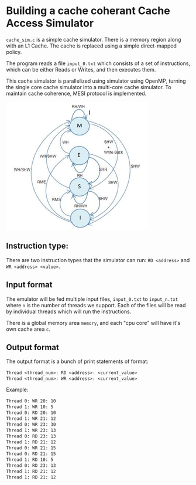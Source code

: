 # Building a cache coherant Cache Access Simulator 
`cache_sim.c` is a simple cache simulator. There is a memory region along with an L1 Cache. The cache is replaced using a simple direct-mapped policy.

The program reads a file `input_0.txt` which consists of a set of instructions, which can be either Reads or Writes, and then executes them. 

This cache simulator is parallelized using simulator using OpenMP, turning the single core cache simulator into a multi-core cache simulator. To maintain cache coherence, MESI protocol is implemented.

![state machine](https://github.com/Shogunkayo/CacheSim/blob/master/diagrams/statemachine.png)

## Instruction type:
There are two instruction types that the simulator can run:
`RD <address>` and `WR <address> <value>`.

## Input format
The emulator will be fed multiple input files, `input_0.txt` to `input_n.txt` where `n` is the number of threads we support. Each of the files will be read by individual threads which will run the instructions. 

There is a global memory area `memory`, and each "cpu core" will have it's own cache area `c`.

## Output format
The output format is a bunch of print statements of format:
```
Thread <thread_num>: RD <address>: <current_value>
Thread <thread_num>: WR <address>: <current_value>

```

Example:
```
Thread 0: WR 20: 10
Thread 1: WR 10: 5
Thread 0: RD 20: 10
Thread 1: WR 21: 12
Thread 0: WR 23: 30
Thread 1: WR 23: 13
Thread 0: RD 23: 13
Thread 1: RD 21: 12
Thread 0: WR 21: 15
Thread 0: RD 21: 15
Thread 1: RD 10: 5
Thread 0: RD 23: 13
Thread 1: RD 21: 12
Thread 1: RD 21: 12
```
